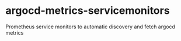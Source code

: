 # argocd-metrics-servicemonitors
Prometheus service monitors to automatic discovery and fetch argocd metrics
